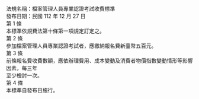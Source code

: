 法規名稱：檔案管理人員專業認證考試收費標準  
發布日期：民國 112 年 12 月 27 日  
第 1 條  
本標準依規費法第十條第一項規定訂定之。  
第 2 條  
參加檔案管理人員專業認證考試者，應繳納報名費新臺幣五百元。  
第 3 條  
前條報名費收費數額，應依辦理費用、成本變動及消費者物價指數變動情形等影響因素，每三年  
至少檢討一次。  
第 4 條  
本標準自發布日施行。  


